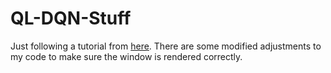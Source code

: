 # QL-DQN-Stuff

Just following a tutorial from [here](https://www.youtube.com/watch?v=yMk_XtIEzH8&list=PLQVvvaa0QuDezJFIOU5wDdfy4e9vdnx-7&index=1&ab_channel=sentdex). There are some modified adjustments to my code to make sure the window is rendered correctly.

